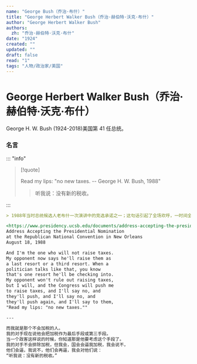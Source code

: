 ```yaml
---
name: "George Bush（乔治·布什）"
title: "George Herbert Walker Bush（乔治·赫伯特·沃克·布什）"
author: "George Herbert Walker Bush"
authors:
  zh: "乔治·赫伯特·沃克·布什"
date: "1924"
created: ""
updated: ""
draft: false
read: "1"
tags: "人物/政治家/美国"
---
```


# George Herbert Walker Bush（乔治·赫伯特·沃克·布什）

George H. W. Bush (1924-2018)美国第 41 任总统。

### 名言

::: "info"

> [!quote]
>
> Read my lips: "no new taxes. -- George H. W. Bush, 1988"
>
> > 听我说：没有新的税收。

:::

```markdown
> 1988年当时总统候选人老布什一次演讲中的竞选承诺之一；这句话引起了全场欢呼，一时间全国传诵。

<https://www.presidency.ucsb.edu/documents/address-accepting-the-presidential-nomination-the-republican-national-convention-new>
Address Accepting the Presidential Nomination
at the Republican National Convention in New Orleans
August 18, 1988

And I'm the one who will not raise taxes.
My opponent now says he'll raise them as
a last resort or a third resort. When a
politician talks like that, you know
that's one resort he'll be checking into.
My opponent won't rule out raising taxes,
but I will, and the Congress will push me
to raise taxes, and I'll say no, and
they'll push, and I'll say no, and
they'll push again, and I'll say to them,
"Read my lips: "no new taxes.""

---

而我就是那个不会加税的人。
我的对手现在说他会把加税作为最后手段或第三手段。
当一个政客这样说的时候，你知道那是他要考虑这个手段了。
我的对手不会排除加税，但我会，国会会逼我加税，我会说不，
他们会逼，我说不，他们会再逼，我会对他们说：
“听我说：没有新的税收。”
```
